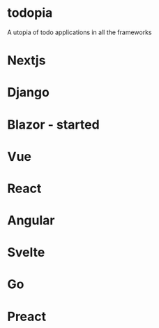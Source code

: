 # todopia

A utopia of todo applications in all the frameworks

# Nextjs

# Django

# Blazor - started

# Vue

# React

# Angular

# Svelte

# Go

# Preact
